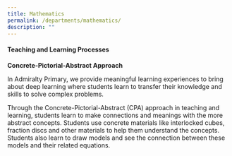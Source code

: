 ```yaml
---
title: Mathematics
permalink: /departments/mathematics/
description: ""
---
```

#### Teaching and Learning Processes

**Concrete-Pictorial-Abstract Approach** <br>

In Admiralty Primary, we provide meaningful learning experiences to bring about deep learning where students learn to transfer their knowledge and skills to solve complex problems. 

Through the Concrete-Pictorial-Abstract (CPA) approach in teaching and learning, students learn to make connections and meanings with the more abstract concepts. Students use concrete materials like interlocked cubes, fraction discs and other materials to help them understand the concepts. Students also learn to draw models and see the connection between these models and their related equations. 


